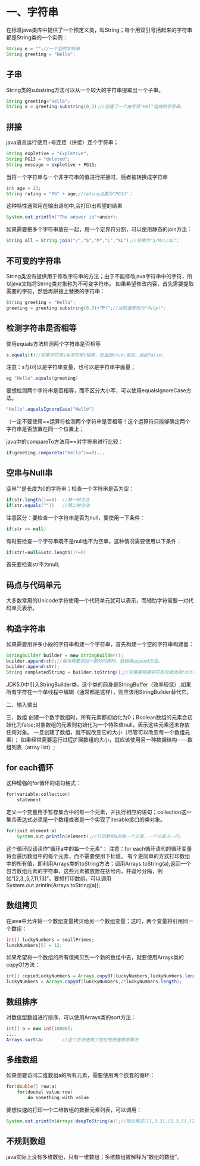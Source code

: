# 一、字符串
在标准java类库中提供了一个预定义类，叫String；每个用双引号括起来的字符串都是String类的一个实例：
```java
String e = "";//一个空的字符串
String greeting = "Hello";
```
## 子串
String类的substring方法可以从一个较大的字符串提取出一个子串。
```java
String greeting="Hello";
String s = greeting.substring(0,3);//创建了一个由字符"Hel"组成的字符串。
```
## 拼接
java语言运行使用+号连接（拼接）连个字符串；
```java
String expletive = "Expletive";
String PG13 = "deleted";
String message = expletive + PG13;
```
当将一个字符串与一个非字符串的值进行拼接时，后者被转换成字符串
```java
int age = 13;
String rating = "PG" + age;//reting设置为“PG13”；
```
这种特性通常用在输出语句中,会打印出希望的结果
```java
System.out.println("The answer is"+anser);
```
如果需要把多个字符串放在一起，用一个定界符分割，可以使用静态的join方法：
```java
String all = String.join("/","S","M","L","XL");//结果为"S/M/L/XL";
```
## 不可变的字符串
String类没有提供用于修改字符串的方法；由于不能修改java字符串中的字符，所以java文档将String类对象称为不可变字符串。
如果希望修改内容，首先需要提取需要的字符，然后再拼接上替换的字符串：
```java
String greeting = "Hello";
greeting = greeting.substring(0,3)+"P!";//当前值修改为"Help!";
```
## 检测字符串是否相等
使用equals方法检测两个字符串是否相等
```java
s.equals(t)//如果字符串s与字符串t相等，则返回true;否则，返回false;
```
注意：s与t可以是字符串变量，也可以是字符串字面量；
```java
eg "Hello".equals(greeting)
```

要想检测两个字符串是否相等，而不区分大小写，可以使用equalsIgnoreCase方法。
```java
"Hello".equalsIgnoreCase("Hello")
```
（一定不要使用==运算符检测两个字符串是否相等！这个运算符只能够确定两个字符串是否放置在同一个位置上；

java中的compareTo方法用==对字符串进行比较：
```java
if(greeting.compareTo("Hello")==0)....
```
## 空串与Null串
空串""是长度为0的字符串；检查一个字符串是否为空：
```java
if(str.length()==0)  //第一种方法
if(str.equals(""))   //第二种方法
```
注意区分：要检查一个字符串是否为null，要使用一下条件：
```java
if(str == null)
```
有时要检查一个字符串既不是null也不为空串，这种情况需要使用以下条件：
```java
if(str!=null&&str.length()!=0)
```
首先要检查str不为null;

## 码点与代码单元
大多数常用的Unicode字符使用一个代码单元就可以表示，而辅助字符需要一对代码单元表示。

## 构造字符串
如果需要用许多小段的字符串构建一个字符串，首先构建一个空的字符串构建器：
```java
StringBuilder builder = new StringBuilder();
builder.append(ch);//每当需要添加一部分内容时，就调用append方法。
builder.append(str);
String completedString = builder.toString();//在需要构建字符串时就调用toString方法，将可以得到一个String对象，其中包含了构建器中的字符序列。
```
JDK5.0中引入StringBuilder类，这个类的前身是StringBuffer（效率较低）;如果所有字符在一个单线程中编辑（通常都是这样），则应该用StringBuilder替代它。

二、输入输出





三、数组
创建一个数字数组时，所有元素都初始化为0；Boolean数组的元素会初始化为false;对象数组的元素则初始化为一个特殊值null，表示这些元素还未存放任何对象。
一旦创建了数组，就不能改变它的大小（尽管可以改变每一个数组元素）；
如果经常需要运行过程扩展数组的大小，就应该使用另一种数据结构——数组列表（array list）;
## for each循环
这种增强的for循环的语句格式：
```java
for(variable:collection) 
    statement
```
定义一个变量用于暂存集合中的每一个元素，并执行相应的语句；collection这一集合表达式必须是一个数组或者是一个实现了Iterable接口的类对象。
```java
for(init element:a)
    System.out.println(element);//打印数组a的每一个元素，一个元素占一行。
```
这个循环应该读作“循环a中的每一个元素”；
注意：for each循环语句的循环变量将会遍历数组中的每个元素，而不需要使用下标值。
有个更简单的方式打印数组中的所有值，即利用Arrays类的toString方法；调用Arrays.toString(a),返回一个包含数组元素的字符串，这些元素被放置在括号内，并逗号分隔，例如“[2,3,,5,7,11,13]”。要想打印数组，可以调用System.out.println(Arrays.toString(a));


## 数组拷贝
在java中允许将一个数组变量拷贝给另一个数组变量；这时，两个变量将引用同一个数组：
```java
int[] luckyNumbers = smallPrimes;
lunckNumbers[5] = 12;
```
如果希望将一个数组的所有值拷贝到一个新的数组中去，就要使用Arrays类的copyOf方法：
```java
int[] copiedLuckyNumbers = Arrays.copyOf(luckyNumbers,luckyNumbers.length);//第二个参数是新数组的长度，这个方法常用来增加数组的大小。
luckyNumbers = Arrays.copyOf(lunckyNumbers,2*luckyNumbers.length);         
```
## 数组排序
对数值型数组进行排序，可以使用Arrays类的sort方法：
```java
int[] a = new int[10000];
....
Arrays.sort(a)       //这个方法使用了优化的快速排序算法
```

## 多维数组
如果想要访问二维数组a的所有元素，需要使用两个嵌套的循环：
```java
for(double[] row:a)
    for(doubel value:row)
        do something with value
```
要想快速的打印一个二维数组的数据元素列表，可以调用：
```java
System.out.println(Arrays.deepToString(a));//输出格式[[1,3,3],[1,3,5],[1,3,7]]
```
## 不规则数组
java实际上没有多维数组，只有一维数组；多维数组被解释为“数组的数组”。
